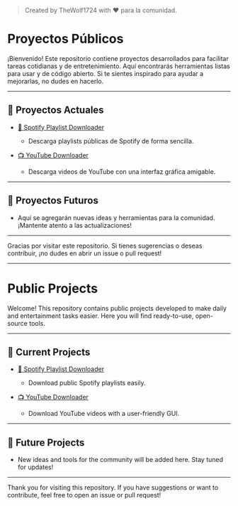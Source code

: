 > Created by TheWolf1724 with ❤️ para la comunidad.
# Proyectos Públicos

¡Bienvenido! Este repositorio contiene proyectos desarrollados para facilitar tareas cotidianas y de entretenimiento. Aquí encontrarás herramientas listas para usar y de código abierto. Si te sientes inspirado para ayudar a mejorarlas, no dudes en hacerlo.

---

## 🚀 Proyectos Actuales

- [🎵 Spotify Playlist Downloader](./Spotify_Downloader/README.md)
  - Descarga playlists públicas de Spotify de forma sencilla.

- [📺 YouTube Downloader](./Youtube_Downloader/README.md)
  - Descarga videos de YouTube con una interfaz gráfica amigable.

---

## 🌱 Proyectos Futuros

- Aquí se agregarán nuevas ideas y herramientas para la comunidad. ¡Mantente atento a las actualizaciones!

---

Gracias por visitar este repositorio. Si tienes sugerencias o deseas contribuir, ¡no dudes en abrir un issue o pull request!

---

# Public Projects

Welcome! This repository contains public projects developed to make daily and entertainment tasks easier. Here you will find ready-to-use, open-source tools.

---

## 🚀 Current Projects

- [🎵 Spotify Playlist Downloader](./Spotify_Downloader/README.md)
  - Download public Spotify playlists easily.

- [📺 YouTube Downloader](./Youtube_Downloader/README.md)
  - Download YouTube videos with a user-friendly GUI.

---

## 🌱 Future Projects

- New ideas and tools for the community will be added here. Stay tuned for updates!

---

Thank you for visiting this repository. If you have suggestions or want to contribute, feel free to open an issue or pull request!
